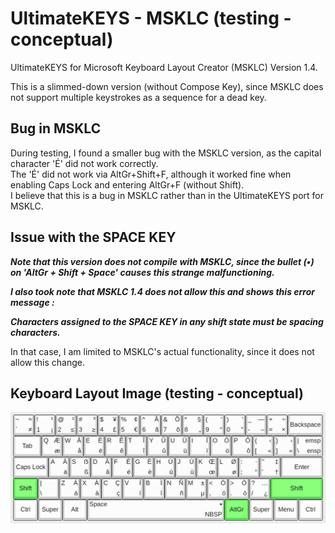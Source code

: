 # UltimateKEYS - MSKLC (testing - conceptual)

UltimateKEYS for Microsoft Keyboard Layout Creator (MSKLC) Version 1.4.

This is a slimmed-down version (without Compose Key), since MSKLC does not support multiple keystrokes as a sequence for a dead key.

## Bug in MSKLC

During testing, I found a smaller bug with the MSKLC version, as the capital character 'É' did not work correctly.  
The 'É' did not work via AltGr+Shift+F, although it worked fine when enabling Caps Lock and entering AltGr+F (without Shift).  
I believe that this is a bug in MSKLC rather than in the UltimateKEYS port for MSKLC.

## Issue with the SPACE KEY

**_Note that this version does not compile with MSKLC, since the bullet (•) on 'AltGr + Shift + Space' causes this strange malfunctioning._**

**_I also took note that MSKLC 1.4 does not allow this and shows this error message :_**

**_Characters assigned to the SPACE KEY in any shift state must be spacing characters._**

In that case, I am limited to MSKLC's actual functionality, since it does not allow this change.

## Keyboard Layout Image (testing - conceptual)

![UltimateKEYS (MSKLC) - Keyboard Layout Image](UltimateKEYS%20(MSKLC)%20-%20Keyboard%20Layout%20Image.png)
